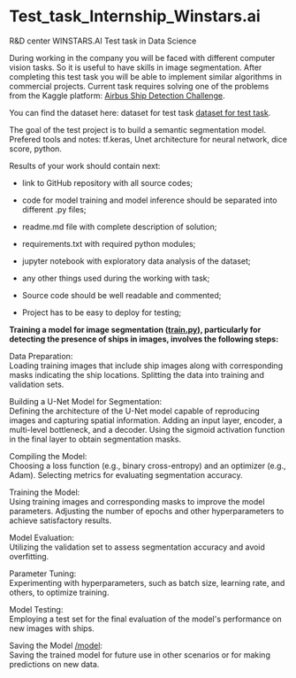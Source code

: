 # Test_task_Internship_Winstars.ai

R&D center WINSTARS.AI
Test task in Data Science  

During working in the company you will be faced with different computer vision tasks. So it is useful to have skills in image segmentation. After completing this test task you will be able to implement similar algorithms in commercial projects. 
Current task requires solving one of the problems from the Kaggle platform: [Airbus Ship Detection Challenge](https://www.kaggle.com/c/airbus-ship-detection/overview).

You can find the dataset here: dataset for test task [dataset for test task](https://www.kaggle.com/c/airbus-ship-detection/data).

The goal of the test project is to build a semantic segmentation model. Prefered tools and notes: tf.keras, Unet architecture for neural network, dice score, python. 

Results of your work should contain next:
*	link to GitHub repository with all source codes;
*	code for model training and model inference should be separated into different .py files;
*	readme.md file with complete description of solution;
*	requirements.txt with required python modules;
*	jupyter notebook with exploratory data analysis of the dataset;
*	any other things used during the working with task;
  
*	Source code should be well readable and commented;
*	Project has to be easy to deploy for testing;


**Training a model for image segmentation ([train.py](train.py)), particularly for detecting the presence of ships in images, involves the following steps:**
  
Data Preparation:  
Loading training images that include ship images along with corresponding masks indicating the ship locations.
Splitting the data into training and validation sets.
  
Building a U-Net Model for Segmentation:  
Defining the architecture of the U-Net model capable of reproducing images and capturing spatial information.
Adding an input layer, encoder, a multi-level bottleneck, and a decoder.
Using the sigmoid activation function in the final layer to obtain segmentation masks.
  
Compiling the Model:  
Choosing a loss function (e.g., binary cross-entropy) and an optimizer (e.g., Adam).
Selecting metrics for evaluating segmentation accuracy.

Training the Model:  
Using training images and corresponding masks to improve the model parameters.
Adjusting the number of epochs and other hyperparameters to achieve satisfactory results.

Model Evaluation:  
Utilizing the validation set to assess segmentation accuracy and avoid overfitting.

Parameter Tuning:  
Experimenting with hyperparameters, such as batch size, learning rate, and others, to optimize training.
  
Model Testing:  
Employing a test set for the final evaluation of the model's performance on new images with ships.

Saving the Model [/model](model):  
Saving the trained model for future use in other scenarios or for making predictions on new data.

